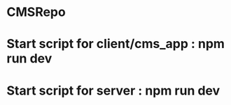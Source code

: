 # CMSRepo



# Start script for client/cms_app : npm run dev
# Start script for server : npm run dev